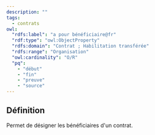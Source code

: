 ```yaml
---
description: ""
tags:
  - contrats
owl:
  "rdfs:label": "a pour bénéficiaire@fr"
  "rdf:type": "owl:ObjectProperty"
  "rdfs:domain": "Contrat ; Habilitation transférée"
  "rdfs:range": "Organisation"
  "owl:cardinality": "O/R"
  "pq":
    - "début"
    - "fin"
    - "preuve"
    - "source"
---
```


<OntologyTable frontMatter={frontMatter}/>

## Définition

Permet de désigner les bénéficiaires d'un contrat.

